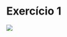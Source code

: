 # Exercício 1

![](https://uploaddeimagens.com.br/images/003/845/818/original/imagem_2022-04-27_161352769.png?1651086926)